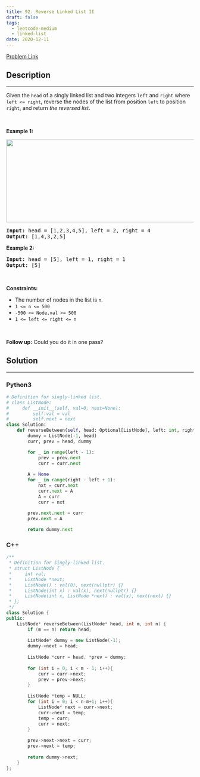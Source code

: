 ```yaml
---
title: 92. Reverse Linked List II
draft: false
tags: 
  - leetcode-medium
  - linked-list
date: 2020-12-11
---
```


[Problem Link](https://leetcode.com/problems/reverse-linked-list-ii/)

## Description

---
<p>Given the <code>head</code> of a singly linked list and two integers <code>left</code> and <code>right</code> where <code>left &lt;= right</code>, reverse the nodes of the list from position <code>left</code> to position <code>right</code>, and return <em>the reversed list</em>.</p>

<p>&nbsp;</p>
<p><strong class="example">Example 1:</strong></p>
<img alt="" src="https://assets.leetcode.com/uploads/2021/02/19/rev2ex2.jpg" style="width: 542px; height: 222px;" />
<pre>
<strong>Input:</strong> head = [1,2,3,4,5], left = 2, right = 4
<strong>Output:</strong> [1,4,3,2,5]
</pre>

<p><strong class="example">Example 2:</strong></p>

<pre>
<strong>Input:</strong> head = [5], left = 1, right = 1
<strong>Output:</strong> [5]
</pre>

<p>&nbsp;</p>
<p><strong>Constraints:</strong></p>

<ul>
	<li>The number of nodes in the list is <code>n</code>.</li>
	<li><code>1 &lt;= n &lt;= 500</code></li>
	<li><code>-500 &lt;= Node.val &lt;= 500</code></li>
	<li><code>1 &lt;= left &lt;= right &lt;= n</code></li>
</ul>

<p>&nbsp;</p>
<strong>Follow up:</strong> Could you do it in one pass?

## Solution

---
### Python3
``` py title='reverse-linked-list-ii'
# Definition for singly-linked list.
# class ListNode:
#     def __init__(self, val=0, next=None):
#         self.val = val
#         self.next = next
class Solution:
    def reverseBetween(self, head: Optional[ListNode], left: int, right: int) -> Optional[ListNode]:
        dummy = ListNode(-1, head)
        curr, prev = head, dummy

        for _ in range(left - 1):
            prev = prev.next
            curr = curr.next
        
        A = None
        for _ in range(right - left + 1):
            nxt = curr.next
            curr.next = A
            A = curr
            curr = nxt
        
        prev.next.next = curr
        prev.next = A

        return dummy.next


```
### C++
``` cpp title='reverse-linked-list-ii'
/**
 * Definition for singly-linked list.
 * struct ListNode {
 *     int val;
 *     ListNode *next;
 *     ListNode() : val(0), next(nullptr) {}
 *     ListNode(int x) : val(x), next(nullptr) {}
 *     ListNode(int x, ListNode *next) : val(x), next(next) {}
 * };
 */
class Solution {
public:
    ListNode* reverseBetween(ListNode* head, int m, int n) {
        if (m == n) return head;
        
        ListNode* dummy = new ListNode(-1);
        dummy->next = head;
        
        ListNode *curr = head, *prev = dummy;
        
        for (int i = 0; i < m - 1; i++){
            curr = curr->next;
            prev = prev->next;
        }
        
        ListNode *temp = NULL;
        for (int i = 0; i < n-m+1; i++){
            ListNode* next = curr->next;
            curr->next = temp;
            temp = curr;
            curr = next;
        }
        
        prev->next->next = curr;
        prev->next = temp;
        
        return dummy->next;
    }
};
```

